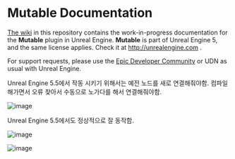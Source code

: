 # Mutable Documentation

[The wiki](https://github.com/anticto/Mutable-Documentation/wiki) in this repository contains the work-in-progress documentation for the **Mutable** plugin in Unreal Engine. **Mutable** is part of Unreal Engine 5, and the same license applies. Check it at http://unrealengine.com .

For support requests, please use the [Epic Developer Community](https://dev.epicgames.com/community/) or UDN as usual with Unreal Engine.

Unreal Engine 5.5에서 작동 시키기 위해서는 예전 노드를  새로 연결해줘야함. 
컴파일 해가면서 오류 찾아서 수동으로 노가다를 해서 연결해줘야함.

![image](https://github.com/user-attachments/assets/fbd00280-5330-4665-ad05-3a2d52c5b8a3)


Unreal Engine 5.5에서도  정상적으로 잘 동작함.

![image](https://github.com/user-attachments/assets/0089386b-65df-442c-a906-e4ed3c6db7f7)


![image](https://github.com/user-attachments/assets/2130159e-b48a-4b29-a8f8-8692089f5623)
